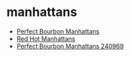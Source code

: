 # manhattans

 * [Perfect Bourbon Manhattans](../../index/p/perfect-bourbon-manhattans-240969.json)
 * [Red Hot Manhattans](../../index/r/red-hot-manhattans.json)
 * [Perfect Bourbon Manhattans 240969](../../index/p/perfect-bourbon-manhattans-240969.json)
